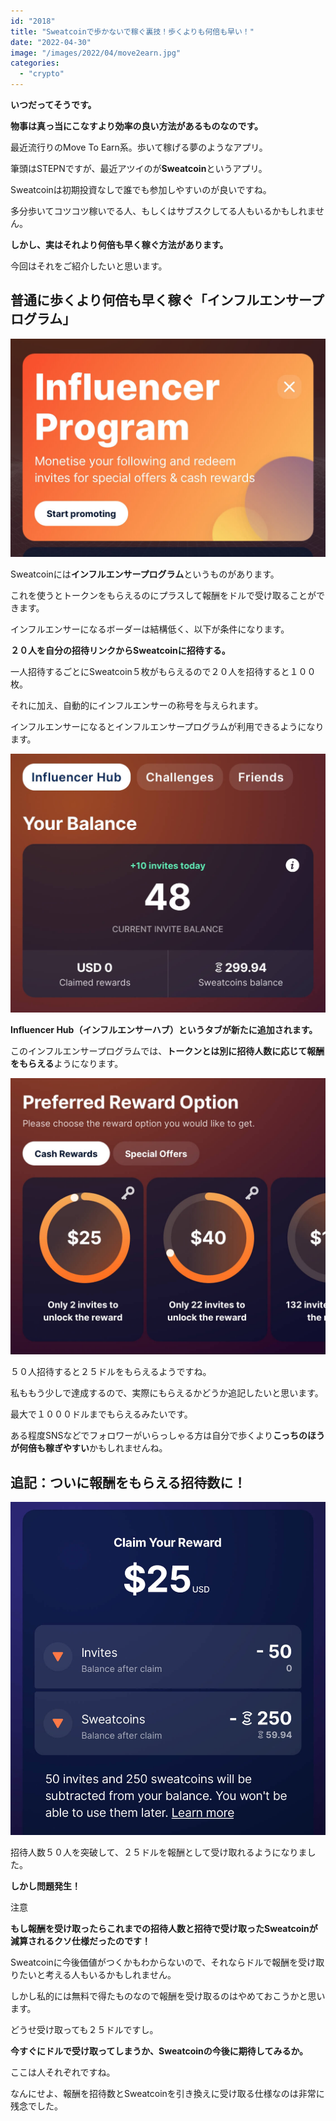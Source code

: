 ```yaml
---
id: "2018"
title: "Sweatcoinで歩かないで稼ぐ裏技！歩くよりも何倍も早い！"
date: "2022-04-30"
image: "/images/2022/04/move2earn.jpg"
categories: 
  - "crypto"
---
```


**いつだってそうです。**

**物事は真っ当にこなすより効率の良い方法があるものなのです。**

最近流行りのMove To Earn系。歩いて稼げる夢のようなアプリ。

筆頭はSTEPNですが、最近アツイのが**Sweatcoin**というアプリ。

Sweatcoinは初期投資なしで誰でも参加しやすいのが良いですね。

多分歩いてコツコツ稼いでる人、もしくはサブスクしてる人もいるかもしれません。

**しかし、実はそれより何倍も早く稼ぐ方法があります。**

今回はそれをご紹介したいと思います。

## 普通に歩くより何倍も早く稼ぐ「インフルエンサープログラム」

![](/images/2022/05/image0.jpg)

Sweatcoinには**インフルエンサープログラム**というものがあります。

これを使うとトークンをもらえるのにプラスして報酬をドルで受け取ることができます。

インフルエンサーになるボーダーは結構低く、以下が条件になります。

**２０人を自分の招待リンクからSweatcoinに招待する。**

一人招待するごとにSweatcoin５枚がもらえるので２０人を招待すると１００枚。

それに加え、自動的にインフルエンサーの称号を与えられます。

インフルエンサーになるとインフルエンサープログラムが利用できるようになります。

![](/images/2022/05/sc-image1.jpg)

**Influencer Hub（インフルエンサーハブ）というタブが新たに追加されます。**

このインフルエンサープログラムでは、**トークンとは別に招待人数に応じて報酬をもらえる**ようになります。

![](/images/2022/05/sc-image3.jpg)

５０人招待すると２５ドルをもらえるようですね。

私ももう少しで達成するので、実際にもらえるかどうか追記したいと思います。

最大で１０００ドルまでもらえるみたいです。

ある程度SNSなどでフォロワーがいらっしゃる方は自分で歩くより**こっちのほうが何倍も稼ぎやすい**かもしれませんね。

## 追記：ついに報酬をもらえる招待数に！

![](/images/2022/05/sc-image4.jpg)

招待人数５０人を突破して、２５ドルを報酬として受け取れるようになりました。

**しかし問題発生！**

注意

**もし報酬を受け取ったらこれまでの招待人数と招待で受け取ったSweatcoinが減算されるクソ仕様だったのです！**

Sweatcoinに今後価値がつくかもわからないので、それならドルで報酬を受け取りたいと考える人もいるかもしれません。

しかし私的には無料で得たものなので報酬を受け取るのはやめておこうかと思います。

どうせ受け取っても２５ドルですし。

**今すぐにドルで受け取ってしまうか、Sweatcoinの今後に期待してみるか。**

ここは人それぞれですね。

なんにせよ、報酬を招待数とSweatcoinを引き換えに受け取る仕様なのは非常に残念でした。
